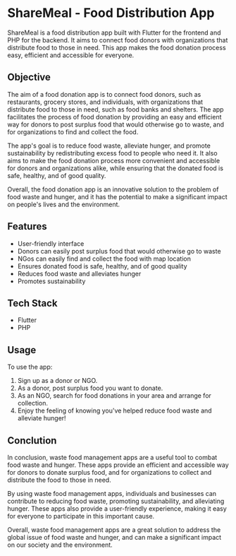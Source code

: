# ShareMeal - Food Distribution App



ShareMeal is a food distribution app built with Flutter for the frontend and PHP for the backend. It aims to connect food donors with organizations that distribute food to those in need. This app makes the food donation process easy, efficient and accessible for everyone.


## Objective
The aim of a food donation app is to connect food donors, such as restaurants, grocery stores, and individuals, with organizations that distribute food to those in need, such as food banks and shelters. The app facilitates the process of food donation by providing an easy and efficient way for donors to post surplus food that would otherwise go to waste, and for organizations to find and collect the food.

The app's goal is to reduce food waste, alleviate hunger, and promote sustainability by redistributing excess food to people who need it. It also aims to make the food donation process more convenient and accessible for donors and organizations alike, while ensuring that the donated food is safe, healthy, and of good quality.

Overall, the food donation app is an innovative solution to the problem of food waste and hunger, and it has the potential to make a significant impact on people's lives and the environment.

## Features

- User-friendly interface
- Donors can easily post surplus food that would otherwise go to waste
- NGos can easily find and collect the food with map location
- Ensures donated food is safe, healthy, and of good quality
- Reduces food waste and alleviates hunger
- Promotes sustainability

## Tech Stack

- Flutter
- PHP

## Usage
To use the app:

1. Sign up as a donor or NGO.
2. As a donor, post surplus food you want to donate.
3. As an NGO, search for food donations in your area and arrange for collection.
4. Enjoy the feeling of knowing you've helped reduce food waste and alleviate hunger!

## Conclution
In conclusion, waste food management apps are a useful tool to combat food waste and hunger. These apps provide an efficient and accessible way for donors to donate surplus food, and for organizations to collect and distribute the food to those in need.

By using waste food management apps, individuals and businesses can contribute to reducing food waste, promoting sustainability, and alleviating hunger. These apps also provide a user-friendly experience, making it easy for everyone to participate in this important cause.

Overall, waste food management apps are a great solution to address the global issue of food waste and hunger, and can make a significant impact on our society and the environment.

